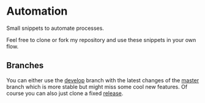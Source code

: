 # Automation
Small snippets to automate processes.

Feel free to clone or fork my repository and use these snippets in your own flow.

## Branches
You can either use the [develop](https://github.com/CZYK/Automation/tree/develop) branch with the latest changes of the [master](https://github.com/CZYK/Automation/tree/master) branch which is more stable but might miss some cool new features.
Of course you can also just clone a fixed [release](https://github.com/CZYK/Automation/releases).
